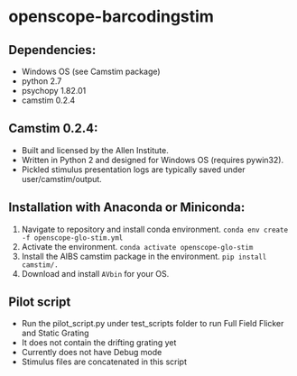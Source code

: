 # openscope-barcodingstim

## Dependencies:
* Windows OS (see Camstim package)
* python 2.7
* psychopy 1.82.01
* camstim 0.2.4  

## Camstim 0.2.4:
* Built and licensed by the Allen Institute.
* Written in Python 2 and designed for Windows OS (requires pywin32).
* Pickled stimulus presentation logs are typically saved under user/camstim/output. 

## Installation with Anaconda or Miniconda:
1. Navigate to repository and install conda environment.
`conda env create -f openscope-glo-stim.yml`
2. Activate the environment.
`conda activate openscope-glo-stim`
3. Install the AIBS camstim package in the environment.
`pip install camstim/.`
4. Download and install `AVbin` for your OS.
 
## Pilot script
* Run the pilot_script.py under test_scripts folder to run Full Field Flicker and Static Grating
* It does not contain the drifting grating yet
* Currently does not have Debug mode
* Stimulus files are concatenated in this script 


